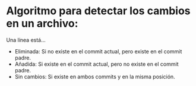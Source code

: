 # Algoritmo para detectar los cambios en un archivo:

Una línea está...

- Eliminada: Si no existe en el commit actual, pero existe en el commit padre.
- Añadida: Si existe en el commit actual, pero no existe en el commit padre.
- Sin cambios: Si existe en ambos commits y en la misma posición.
